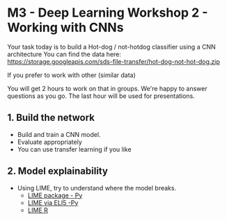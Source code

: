 # M3 - Deep Learning Workshop 2 - Working with CNNs

Your task today is to build a Hot-dog / not-hotdog classifier using a CNN architecture
You can find the data here: https://storage.googleapis.com/sds-file-transfer/hot-dog-not-hot-dog.zip 

If you prefer to work with other (similar data)

You will get 2 hours to work on that in groups. We're happy to answer questions as you go. The last hour will be used for presentations.

## 1. Build the network
- Build and train a CNN model.
- Evaluate appropriately
- You can use transfer learning if you like

## 2. Model explainability
- Using LIME, try to understand where the model breaks.
    - [LIME package - Py](https://github.com/marcotcr/lime)
    - [LIME via ELI5 -Py](https://eli5.readthedocs.io/en/latest/tutorials/keras-image-classifiers.html)
    - [LIME R]()


